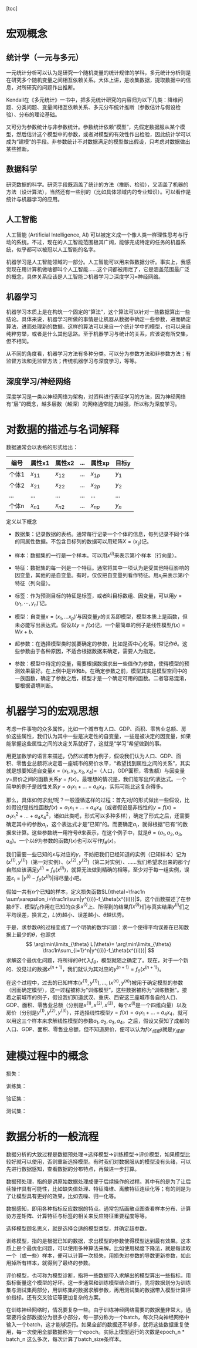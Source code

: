 [toc]



# 宏观概念

## 统计学（一元与多元）

一元统计分析可以认为是研究一个随机变量的统计规律的学科，多元统计分析则是在研究多个随机变量之间相互依赖关系。大体上讲，是收集数据，提取数据中的信息，对所研究的问题作出推断。

Kendall在《多元统计》一书中，把多元统计研究的内容归为以下几类：降维问题、分类问题、变量间相互依赖关系、多元分布统计推断（参数估计与假设检验）、分布的理论基础。

又可分为参数统计与非参数统计。参数统计依赖“模型”，先假定数据服从某个模型，然后估计这个模型中的参数，或者对模型的有效性作出检验，因此统计学可以成为“建模”的手段。非参数统计不对数据满足的模型做出假设，只考虑对数据做出某些推断。

## 数据科学

研究数据的科学。研究手段既涵盖了统计的方法（推断、检验），又涵盖了机器的方法（设计算法），当然还有一些别的（比如具体领域内的专业知识）。可以看作是统计与机器学习的应用。

## 人工智能

人工智能 (Artificial Intelligence, AI) 可以被定义成一个像人类一样理性思考与行动的系统。不过，现在的人工智能范围极其广阔，能够完成特定的任务的机器系统，似乎都可以被冠以人工智能的名字。

机器学习是人工智能领域的一部分。人工智能可以用来做数据分析。事实上，我感觉现在用计算机做啥都叫个人工智能……这个词都被用烂了，它是涵盖范围最广泛的概念，具体关系应该是人工智能$\supset$机器学习$\supset$深度学习$\approx$神经网络。

## 机器学习

机器学习本质上是在构筑一个固定的“算法”，这个算法可以针对一些数据算出一些结论。具体来说，机器学习所做的事情是让机器从数据中确定一些参数，进而确定算法，进而处理新的数据。这样的算法可以来自一个统计学中的模型，也可以来自纯粹穷举，或者是什么其他思路。至于机器学习与统计的关系，应该说有所交集，但不相同。

从不同的角度看，机器学习方法有多种分类。可以分为参数方法和非参数方法；有监督方法和无监督方法；传统机器学习与深度学习，等等。

## 深度学习/神经网络

深度学习是一类以神经网络为架构，对资料进行表征学习的方法，因为神经网络有“层”的概念，越多层数（越深）的网络通常能力越强，所以称为深度学习。



# 对数据的描述与名词解释

数据通常会以表格的形式给出：

| 编号  | 属性x1   | 属性x2   | ...  | 属性xp   | 目标y |
| ----- | -------- | -------- | ---- | -------- | ----- |
| 个体1 | $x_{11}$ | $x_{12}$ | ...  | $x_{1p}$ | $y_1$ |
| 个体2 | $x_{21}$ | $x_{22}$ | ...  | $x_{2p}$ | $y_2$ |
| ...   | ...      | ...      | ...  | ...      | ...   |
| 个体n | $x_{n1}$ | $x_{n2}$ | ...  | $x_{np}$ | $y_n$ |

定义以下概念

- 数据集：记录数据的表格。通常每行记录一个个体的信息，每列记录不同个体的同属性数据。不包含目标列的数据可以用矩阵$X=(x_{ij})$记。

- 样本：数据集的一行是一个样本。可以用$x^{(i)}$来表示第$i$个样本（行向量）。

- 特征：数据集的每一列是一个特征。通常将其中一项认为是受其他特征影响的因变量，其他的是自变量。有时，仅仅把自变量列看作特征。用$x_i$来表示第$i$个特征（列向量）。

- 标签：作为预测目标的特征是标签，或者叫目标数组、因变量，可以用$y=(y_1,\cdots,y_n)'$记。

- 模型：自变量$x=(x_1,...x_p)'$与因变量$y$的关系即模型，模型本质上是函数，但未必能写出表达式。假设以$y=f(x)$记，一个最简单的例子是线性模型$f(x)=Wx+b$.

- 超参数：在选择模型类时就要确定的参数，比如是否中心化等。常记作$\theta$。这些参数由于各种原因，不适合根据数据来确定，需要人为指定。

- 参数：模型中待定的变量，需要根据数据求出一些值作为参数，使得模型的预测效果最好。在上例中是$W$和$b$。在确定参数之前，模型其实是模型空间中的一族函数，确定了参数之后，模型才是一个确定可用的函数。二者容易混淆，要根据语境判断。



# 机器学习的宏观思想

考虑一件事物的众多属性，比如一个城市有人口、GDP、面积、零售业总额、房价这些属性，我们认为其中一些是决定性的自变量，一些是被决定的因变量，如果能掌握这些属性之间的决定关系就好了，这就是“学习”希望做到的事。

用更加数学的语言来描述，仍然以城市为例子，假设我们认为人口、GDP、面积、零售业总额将决定着一座城市的房价水平，“希望找到属性之间的关系”，其实就是想要知道自变量$x=(x_1,x_2,x_3,x_4)=$（人口，GDP面积，零售额）与因变量$y=$房价之间的函数关系$y=f(x)$。最理想的情况是，我们能写出$f$的表达式。一个简单的例子是线性关系$y=a_1x_1+...+a_4x_4$，实际可能比这复杂得多。

那么，具体如何求出$f$呢？一般遵循这样的过程：首先对$f$的形式做出一些假设，比如假设$f$是线性函数$f(x)=a_1x_1+...+a_4x_4$（或者假设是非线性的$y=f(x)=a_1x_1^2+...+a_4x_4^2$，诸如此类吧，形式可以多种多样），确定了形式之后，还需要确定其中的参数$a_i$，这个表达式才是”已知“的。而要确定$a_i$，就得根据”已有“的数据来计算。这些参数统一用符号$\theta$来表示，在这个例子中，就是$\theta=(a_1,a_2,a_3,a_4)$。一个以$\theta$为参数的函数$f(x)$也可以写作$f_\theta(x)$。

我们需要一些已知的$x$与对应的$y$，不妨把我们已经知道的实例（已知样本）记为$(x^{(1)},y^{(1)})$（第一对实例）、$(x^{(2)},y^{(2)})$（第二对实例）、……我们希望求出来的那个$f$自然应该满足$y^{(i)}=f_\theta(x^{(i)})$，就算无法做到精确的相等，至少对于每一组实例，误差$\varepsilon_i=|y^{(i)}-f_\theta(x^{(i)})|$得尽量小吧。

假如一共有$n$个已知的样本，定义损失函数$L(\theta)=\frac1n \sum\varepsilon_i=\frac1n\sum|y^{(i)}-f_\theta(x^{(i)})|$，这个函数描述了在参数$\theta$下、模型$f_\theta$作用在已知的众多$x^{(i)}$上、所得到的结果$f(x^{(i)})$们与真实结果$y^{(i)}$们之平均误差，换言之，$L(\theta)$越小、误差越小、$\theta$越优秀。

于是，求参数$\theta$的过程变成了一个明确的数学问题：求一个使得平均误差在已知数据上最少的$\theta$，也即求
$$
\arg\min\limits_{\theta} L(\theta)= 
\arg\min\limits_{\theta} \frac1n\sum_{i=1}^n|y^{(i)}-f_\theta(x^{(i)})|
$$
求解这个最优化问题，将所得的$\theta$代入$f_\theta$，模型就随之确定了。现在，对于一个新的、没见过的数据$x^{(n+1)}$，我们就认为其对应的$y^{(n+1)}=f_\theta(x^{(n+1)})$。

在这个过程中，过去的已知样本$(x^{(1)},y^{(1)}),...,(x^{(n)},y^{(n)})$被用于确定模型的参数（因而确定模型），这一过程被称为“训练模型”，这些数据被称为“训练数据”。接着之前城市的例子，假设我们知道武汉、重庆、西安这三座城市各自的人口、GDP、面积、零售业总额（分别是$x^{(1)},x^{(2)},x^{(3)}$，每个$x^{(i)}$是一个四维向量）以及房价（分别是$y^{(1)},y^{(2)},y^{(3)}$），并选择线性模型$y=f(x)=a_1x_1+...+a_4x_4$，就可以用这三个样本来求解线性模型的参数$a_1,a_2,a_3,a_4$。之后，假设又获知了成都的人口、GDP、面积、零售业总额，但不知道房价，便可以认为$f(x_{成都})$就是$y_{成都}$.



# 建模过程中的概念

损失：

训练集：

验证集：

测试集：



# 数据分析的一般流程

数据分析的大致过程是数据预处理→选择模型→训练模型→评价模型，如果模型比较好就可以使用，否则重新选择模型。有时我们对数据服从的模型没有头绪，可以先进行数据感知，查看数据的分布特点，再做进一步打算。

数据预处理，指的是讲原始数据处理成便于后续操作的过程。其中有的是为了让后续操作具有可能性，比如缺失值处理、特征降维、离散特征连续化等；有的则是为了让模型具有更好的效果，比如去噪、归一化等。

数据感知，即用各种指标反应数据的特点。通常包括画散点图查看样本分布、计算协方差矩阵、计算特征与标签的相关来反应特征重要程度等等。

选择模型顾名思义，就是选择合适的模型类型，并确定超参数。

训练模型，指的是根据已知的数据，求出模型的参数使得模型达到最有效果。这本质上是个最优化问题，可以使用多种算法来解。比如使用梯度下降法，就是每读取一个（或一些）样本，便可以计算一次损失，用损失对参数的导数更新参数，如此用掉所有样本，就得到了最终的参数。

评价模型，也可称为模型诊断，指将一些数据带入求解出的模型算出一些指标，用指标衡量这个模型的好坏。这一步通常和训练模型结合进行，先将数据划分为训练集与测试集两部分，用训练集的数据求解参数，再用测试集的数据带入模型计算评价指标。还有交叉验证等更加复杂的方案。

在训练神经网络时，情况要复杂一些。由于训练神经网络需要的数据量非常大，通常要将全部数据分为很多小部分，每一部分称为一个batch，每次只向神经网络中输入一个batch，这才能够运行。如果全部的数据还不够多，就将这些数据重复使用，每一次使用全部数据称为一个epoch。实际上模型运行的次数是epoch_n * batch_n 这么多次，每次计算了batch_size条样本。

